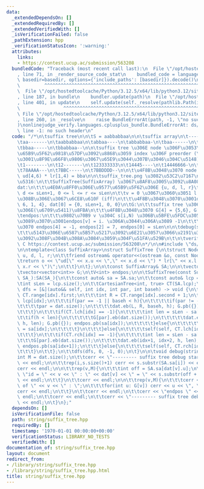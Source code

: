 ```yaml
---
data:
  _extendedDependsOn: []
  _extendedRequiredBy: []
  _extendedVerifiedWith: []
  _isVerificationFailed: false
  _pathExtension: hpp
  _verificationStatusIcon: ':warning:'
  attributes:
    links:
    - https://contest.ucup.ac/submission/563208
  bundledCode: "Traceback (most recent call last):\n  File \"/opt/hostedtoolcache/Python/3.12.5/x64/lib/python3.12/site-packages/onlinejudge_verify/documentation/build.py\"\
    , line 71, in _render_source_code_stat\n    bundled_code = language.bundle(stat.path,\
    \ basedir=basedir, options={'include_paths': [basedir]}).decode()\n          \
    \         ^^^^^^^^^^^^^^^^^^^^^^^^^^^^^^^^^^^^^^^^^^^^^^^^^^^^^^^^^^^^^^^^^^^^^^^^^^^^^^^^^\n\
    \  File \"/opt/hostedtoolcache/Python/3.12.5/x64/lib/python3.12/site-packages/onlinejudge_verify/languages/cplusplus.py\"\
    , line 187, in bundle\n    bundler.update(path)\n  File \"/opt/hostedtoolcache/Python/3.12.5/x64/lib/python3.12/site-packages/onlinejudge_verify/languages/cplusplus_bundle.py\"\
    , line 401, in update\n    self.update(self._resolve(pathlib.Path(included), included_from=path))\n\
    \                ^^^^^^^^^^^^^^^^^^^^^^^^^^^^^^^^^^^^^^^^^^^^^^^^^^^^^^^^^\n \
    \ File \"/opt/hostedtoolcache/Python/3.12.5/x64/lib/python3.12/site-packages/onlinejudge_verify/languages/cplusplus_bundle.py\"\
    , line 260, in _resolve\n    raise BundleErrorAt(path, -1, \"no such header\"\
    )\nonlinejudge_verify.languages.cplusplus_bundle.BundleErrorAt: ds/cartesian_tree.hpp:\
    \ line -1: no such header\n"
  code: "/*\n\tsuffix tree\n\n\tS = aabbabbaa\n\n\tsuffix array\n\t---------\n\ta--------\n\
    \taa-------\n\taabbabbaa\n\tabbaa----\n\tabbabbaa-\n\tbaa------\n\tbabbaa---\n\
    \tbbaa-----\n\tbbabbaa--\n\n\tsuffix tree \u306E node \u306F\u3053\u306E\u9577\
    \u65B9\u5F62\u9818\u57DF\u3092\u8868\u3059 index \u306F preorder (\u3060\u3057\
    \u3001\u8F9E\u66F8\u9806\u3067\u65E9\u3044\u307B\u3046\u304C\u5148)\n\t---------\n\
    \t1--------\n\t12-------\n\t123333333\n\t14445----\n\t14446666-\n\t789------\n\
    \t78AAAA---\n\t7BBC-----\n\t7BBDDDD--\n\n\t\u4F8B\u3048\u3070 node 4 \u306F\u3001\
    \ ud[4,6) * lr[1,4) = bba\n\n\tsuffix_tree.png \u3082\u53C2\u7167\n\n\t\u521D\u671F\
    \u5316:\n\t\tSuffixTree(SuffixArray) \u3067\u8AF8\u3005\u3092\u8A08\u7B97\n\t\
    dat:\n\t\t\u4E0A\u8FF0\u306E\u9577\u65B9\u5F62\u306E {u, d, l, r}\t\t0 <= u <\
    \ d <= sLen+1, 0 <= l <= r <= sLen\n\t\tv = 0 \u3067\u3060\u3051 l = r \u306B\u306A\
    \u308B\u306E\u3067\u6CE8\u610F (iff)\n\t\t\u4F8B\u3048\u3070\u3001dat[4] = {4,\
    \ 6, 1, 4}, dat[0] = {0, sLen+1, 0, 0}\n\tG:\n\t\tsuffix tree \u3068\u3057\u3066\
    \u306E(\u6709\u5411)\u8FBA\n\t\t\u4F8B\u3048\u3070 G[4] = {5,6}, G[0] = {1,7}\n\
    \tendpos:\n\t\t\u9802\u70B9 v \u304C s[i,N) \u306B\u5BFE\u5FDC\u3059\u308B\u306A\
    \u3089\u3070\u3001endpos[v] = i. \u306A\u3044\u306A\u3089 -1\n\t\t\u4F8B\u3048\
    \u3070 endpos[4] = -1, endpos[2] = 7, endpos[0] = sLen\n\n\tdebug(string s):\n\
    \t\t\u5143\u306E\u6587\u5B57\u5217\u3092\u6E21\u3057\u3066\u2191\u306E\u60C5\u5831\
    \u3092\u308F\u304B\u308A\u3084\u3059\u304F\u51FA\u529B\n\t\n\tverify: ucup-3-9\
    \ C https://contest.ucup.ac/submission/563208\n*/\n\n#include \"ds/cartesian_tree.hpp\"\
    \n\ntemplate<class SuffixArray>\nstruct SuffixTree {\n\tstruct Node {\n\t\tint\
    \ u, d, l, r;\n\t\tfriend ostream& operator<<(ostream &o, const Node& x){\n\t\t\
    \treturn o << \"ud[\" << x.u << \",\" << x.d << \") * lr[\" << x.l << \",\" <<\
    \ x.r << \")\";\n\t\t}\n\t};\n\n\tconst SuffixArray& SA;\n\n\tvector<Node> dat;\n\
    \tvector<vector<int>> G;\n\tV<int> endpos;\n\n\tSuffixTree(const SuffixArray&\
    \ SA_):SA(SA_){\n\t\tconst auto& sa = SA.sa;\n\t\tconst auto& lcp = SA.lcp;\n\t\
    \tint sLen = lcp.size();\n\t\tCartesianTree<int, true> CT(SA.lcp);\n\n\t\tauto\
    \ dfs = [&](auto&& self, int idx, int par, int baseh) -> void {\n\t\t\tint L =\
    \ CT.range[idx].first;\n\t\t\tint R = CT.range[idx].second + 1;\n\t\t\tint h =\
    \ lcp[idx];\n\t\t\tif(par == -1 || baseh < h){\n\t\t\t\tif(par != -1) G[par].eb(dat.size());\n\
    \t\t\t\tpar = dat.size();\n\t\t\t\tdat.eb(L, R, baseh, h); G.pb({}); endpos.pb(-1);\n\
    \t\t\t}\n\t\t\tif(CT.lch[idx] == -1){\n\t\t\t\tint len = sLen - sa[idx];\n\t\t\
    \t\tif(h < len){\n\t\t\t\t\tG[par].eb(dat.size());\n\t\t\t\t\tdat.eb(idx, idx+1,\
    \ h, len); G.pb({}); endpos.pb(sa[idx]);\n\t\t\t\t}else{\n\t\t\t\t\tendpos.back()\
    \ = sa[idx];\n\t\t\t\t}\n\t\t\t}else{\n\t\t\t\tself(self, CT.lch[idx], par, h);\n\
    \t\t\t}\n\t\t\tif(CT.rch[idx] == -1){\n\t\t\t\tint len = sLen - sa[idx+1];\n\t\
    \t\t\tG[par].eb(dat.size());\n\t\t\t\tdat.eb(idx+1, idx+2, h, len); G.pb({});\
    \ endpos.pb(sa[idx+1]);\n\t\t\t}else{\n\t\t\t\tself(self, CT.rch[idx], par, h);\n\
    \t\t\t}\n\t\t};\n\t\tdfs(dfs, 0, -1, 0);\n\t}\n\n\tvoid debug(string s){\n\t\t\
    int M = dat.size();\n\t\tcerr << \"--------- suffix tree debug start ---------\"\
    \ << endl;\n\n\t\trep(i,s.size()+1) cerr << s.substr(SA.sa[i]) << endl; \n\t\t\
    cerr << endl;\n\n\t\trep(v,M){\n\t\t\tint off = SA.sa[dat[v].u];\n\t\t\tcerr <<\
    \ \"id = \" << v << \" : \" << dat[v] << \" = \" << s.substr(off + dat[v].l, dat[v].r-dat[v].l)\
    \ << endl;\n\t\t}\n\t\tcerr << endl;\n\n\t\trep(v,M){\n\t\t\tcerr << \"children\
    \ of \" << v << \" : \";\n\t\t\tfor(int u: G[v]) cerr << u << \", \";\n\t\t\t\
    cerr << endl;\n\t\t}\n\t\tcerr << endl;\n\t\tcerr << \"endpos \" << endpos <<\
    \ endl;\n\t\tcerr << endl;\n\t\tcerr << \"--------- suffix tree debug end ---------\"\
    \ << endl;\n\t}\n};"
  dependsOn: []
  isVerificationFile: false
  path: string/suffix_tree.hpp
  requiredBy: []
  timestamp: '1970-01-01 00:00:00+00:00'
  verificationStatus: LIBRARY_NO_TESTS
  verifiedWith: []
documentation_of: string/suffix_tree.hpp
layout: document
redirect_from:
- /library/string/suffix_tree.hpp
- /library/string/suffix_tree.hpp.html
title: string/suffix_tree.hpp
---
```

